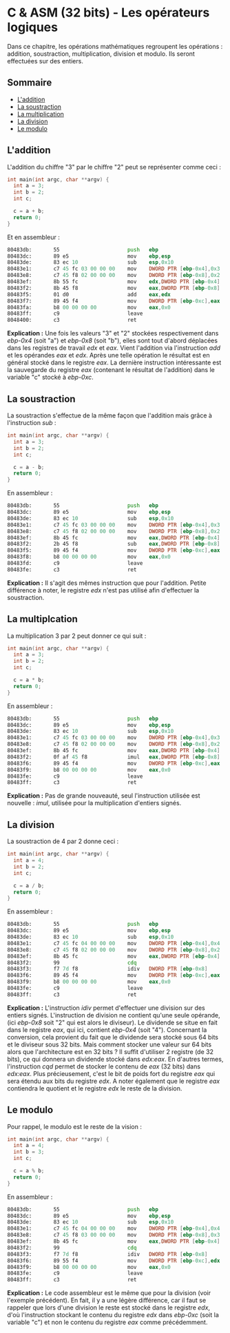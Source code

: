 # C & ASM (32 bits) - Les opérateurs logiques
Dans ce chapitre, les opérations mathématiques regroupent les opérations : addition, soustraction, multiplication, division et modulo. Ils seront effectuées sur des entiers.

## Sommaire
* [L'addition](https://github.com/Sharpforce/Reverse-Engineering/blob/master/01.%20Ressources/05.%20C%20%26%20ASM%20(32%20bits)%20-%20Les%20op%C3%A9rations%20math%C3%A9matiques.md#laddition)
* [La soustraction](https://github.com/Sharpforce/Reverse-Engineering/blob/master/01.%20Ressources/05.%20C%20%26%20ASM%20(32%20bits)%20-%20Les%20op%C3%A9rations%20math%C3%A9matiques.md#la-soustraction)
* [La multiplication](https://github.com/Sharpforce/Reverse-Engineering/blob/master/01.%20Ressources/05.%20C%20%26%20ASM%20(32%20bits)%20-%20Les%20op%C3%A9rations%20math%C3%A9matiques.md#la-multiplcation)
* [La division](https://github.com/Sharpforce/Reverse-Engineering/blob/master/01.%20Ressources/05.%20C%20%26%20ASM%20(32%20bits)%20-%20Les%20op%C3%A9rations%20math%C3%A9matiques.md#la-division)
* [Le modulo](https://github.com/Sharpforce/Reverse-Engineering/blob/master/01.%20Ressources/05.%20C%20%26%20ASM%20(32%20bits)%20-%20Les%20op%C3%A9rations%20math%C3%A9matiques.md#le-modulo)

## L'addition
L'addition du chiffre "3" par le chiffre "2" peut se représenter comme ceci :
```c
int main(int argc, char **argv) {
  int a = 3;
  int b = 2;
  int c;

  c = a + b;
  return 0;
}
```

Et en assembleur :
```asm
80483db:       55                      push   ebp
80483dc:       89 e5                   mov    ebp,esp
80483de:       83 ec 10                sub    esp,0x10
80483e1:       c7 45 fc 03 00 00 00    mov    DWORD PTR [ebp-0x4],0x3
80483e8:       c7 45 f8 02 00 00 00    mov    DWORD PTR [ebp-0x8],0x2
80483ef:       8b 55 fc                mov    edx,DWORD PTR [ebp-0x4]
80483f2:       8b 45 f8                mov    eax,DWORD PTR [ebp-0x8]
80483f5:       01 d0                   add    eax,edx
80483f7:       89 45 f4                mov    DWORD PTR [ebp-0xc],eax
80483fa:       b8 00 00 00 00          mov    eax,0x0
80483ff:       c9                      leave
8048400:       c3                      ret
```

**Explication :** Une fois les valeurs "3" et "2" stockées respectivement dans _ebp-0x4_ (soit "a") et _ebp-0x8_ (soit "b"), elles sont tout d'abord déplacées dans les registres de travail _edx_ et _eax_. Vient l'addition via l'instruction _add_ et les opérandes _eax_ et _edx_. Après une telle opération le résultat est en général stocké dans le registre _eax_. La dernière instruction intéressante est la sauvegarde du registre _eax_ (contenant le résultat de l'addition) dans le variable "c" stocké à _ebp-0xc_.

## La soustraction
La soustraction s'effectue de la même façon que l'addition mais grâce à l'instruction _sub_ :
```c
int main(int argc, char **argv) {
  int a = 3;
  int b = 2;
  int c;

  c = a - b;
  return 0;
}
```

En assembleur :
```asm
80483db:       55                      push   ebp
80483dc:       89 e5                   mov    ebp,esp
80483de:       83 ec 10                sub    esp,0x10
80483e1:       c7 45 fc 03 00 00 00    mov    DWORD PTR [ebp-0x4],0x3
80483e8:       c7 45 f8 02 00 00 00    mov    DWORD PTR [ebp-0x8],0x2
80483ef:       8b 45 fc                mov    eax,DWORD PTR [ebp-0x4]
80483f2:       2b 45 f8                sub    eax,DWORD PTR [ebp-0x8]
80483f5:       89 45 f4                mov    DWORD PTR [ebp-0xc],eax
80483f8:       b8 00 00 00 00          mov    eax,0x0
80483fd:       c9                      leave
80483fe:       c3                      ret
```

**Explication :** Il s'agit des mêmes instruction que pour l'addition. Petite différence à noter, le registre _edx_ n'est pas utilisé afin d'effectuer la soustraction.

## La multiplcation
La multiplication 3 par 2 peut donner ce qui suit :
```c
int main(int argc, char **argv) {
  int a = 3;
  int b = 2;
  int c;

  c = a * b;
  return 0;
}
```

En assembleur :
```asm
80483db:       55                      push   ebp
80483dc:       89 e5                   mov    ebp,esp
80483de:       83 ec 10                sub    esp,0x10
80483e1:       c7 45 fc 03 00 00 00    mov    DWORD PTR [ebp-0x4],0x3
80483e8:       c7 45 f8 02 00 00 00    mov    DWORD PTR [ebp-0x8],0x2
80483ef:       8b 45 fc                mov    eax,DWORD PTR [ebp-0x4]
80483f2:       0f af 45 f8             imul   eax,DWORD PTR [ebp-0x8]
80483f6:       89 45 f4                mov    DWORD PTR [ebp-0xc],eax
80483f9:       b8 00 00 00 00          mov    eax,0x0
80483fe:       c9                      leave
80483ff:       c3                      ret
```

**Explication :** Pas de grande nouveauté, seul l'instruction utilisée est nouvelle : _imul_, utilisée pour la multiplication d'entiers signés.

## La division
La soustraction de 4 par 2 donne ceci :
```c
int main(int argc, char **argv) {
  int a = 4;
  int b = 2;
  int c;

  c = a / b;
  return 0;
}
```

En assembleur :
```asm
80483db:       55                      push   ebp
80483dc:       89 e5                   mov    ebp,esp
80483de:       83 ec 10                sub    esp,0x10
80483e1:       c7 45 fc 04 00 00 00    mov    DWORD PTR [ebp-0x4],0x4
80483e8:       c7 45 f8 02 00 00 00    mov    DWORD PTR [ebp-0x8],0x2
80483ef:       8b 45 fc                mov    eax,DWORD PTR [ebp-0x4]
80483f2:       99                      cdq
80483f3:       f7 7d f8                idiv   DWORD PTR [ebp-0x8]
80483f6:       89 45 f4                mov    DWORD PTR [ebp-0xc],eax
80483f9:       b8 00 00 00 00          mov    eax,0x0
80483fe:       c9                      leave
80483ff:       c3                      ret
```

**Explication :** L'instruction _idiv_ permet d'effectuer une division sur des entiers signés. L'instruction de division ne contient qu'une seule opérande, (ici _ebp-0x8_ soit "2" qui est alors le diviseur). Le dividende se situe en fait dans le registre _eax_, qui ici, contient _ebp-0x4_ (soit "4"). Concernant la conversion, cela provient du fait que le dividende sera stocké sous 64 bits et le diviseur sous 32 bits. Mais comment stocker une valeur sur 64 bits alors que l'architecture est en 32 bits ? Il suffit d'utiliser 2 registre (de 32 bits), ce qui donnera un dividende stocké dans _edx:eax_. En d'autres termes, l'instruction _cqd_ permet de stocker le contenu de _eax_ (32 bits) dans _edx:eax_. Plus précieusement, c'est le bit de poids fort du registre _eax_ qui sera étendu aux bits du registre _edx_. A noter également que le registre _eax_ contiendra le quotient et le registre _edx_ le reste de la division.

## Le modulo
Pour rappel, le modulo est le reste de la vision :
```c
int main(int argc, char **argv) {
  int a = 4;
  int b = 3;
  int c;

  c = a % b;
  return 0;
}
```

En assembleur :
```asm
80483db:       55                      push   ebp
80483dc:       89 e5                   mov    ebp,esp
80483de:       83 ec 10                sub    esp,0x10
80483e1:       c7 45 fc 04 00 00 00    mov    DWORD PTR [ebp-0x4],0x4
80483e8:       c7 45 f8 03 00 00 00    mov    DWORD PTR [ebp-0x8],0x3
80483ef:       8b 45 fc                mov    eax,DWORD PTR [ebp-0x4]
80483f2:       99                      cdq
80483f3:       f7 7d f8                idiv   DWORD PTR [ebp-0x8]
80483f6:       89 55 f4                mov    DWORD PTR [ebp-0xc],edx
80483f9:       b8 00 00 00 00          mov    eax,0x0
80483fe:       c9                      leave
80483ff:       c3                      ret
```

**Explication :** Le code assembleur est le même que pour la division (voir l'exemple précédent). En fait, il y a une légère différence, car il faut se rappeler que lors d'une division le reste est stocké dans le registre _edx_, d'où l'instruction stockant le contenu du registre _edx_ dans _ebp-0xc_ (soit la variable "c") et non le contenu du registre _eax_ comme précédemment.